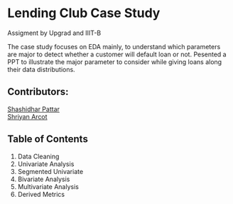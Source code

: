 # Lending Club Case Study
 Assigment by Upgrad and IIIT-B

  The case study focuses on EDA mainly, to understand which parameters are major to detect whether a customer will default loan or not. Pesented a PPT to illustrate the major parameter to consider while giving loans along their data distributions.

## Contributors:

  [Shashidhar Pattar](https://github.com/shashidharpattar007) <br />
  [Shriyan Arcot](https://github.com/shriyanarcot)



## Table of Contents
  1. Data Cleaning
  2. Univariate Analysis
  3. Segmented Univariate
  4. Bivariate Analysis
  5. Multivariate Analysis
  6. Derived Metrics
